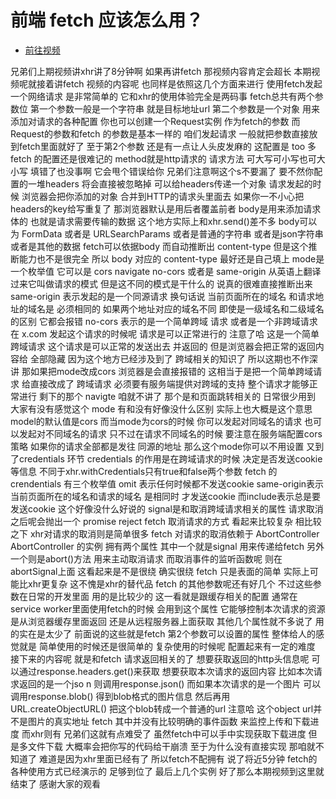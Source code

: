 # 前端 fetch 应该怎么用？

- [前往视频](https://www.bilibili.com/video/BV1mm4y1F7xG)

兄弟们上期视频讲xhr讲了8分钟啊
如果再讲fetch
那视频内容肯定会超长
本期视频呢就接着讲fetch
视频的内容呢
也同样是依照这几个方面来进行
使用fetch发起一个网络请求
是非常简单的
它和xhr的使用体验完全是两码事
fetch总共有两个参数位
第一个参数一般是一个字符串
就是目标地址url
第二个参数是一个对象
用来添加对请求的各种配置
你也可以创建一个Request实例 
作为fetch的参数
而Request的参数和fetch 的参数是基本一样的
咱们发起请求
一般就把参数直接放到fetch里面就好了
至于第2个参数
还是有一点让人头皮发麻的
这配置是
too 多
fetch 的配置还是很难记的
method就是http请求的 请求方法
可大写可小写也可大小写
填错了也没事啊
它会甩个错误给你
兄弟们注意啊这个s不要漏了
要不然你配置的一堆headers
将会直接被忽略掉
可以给headers传递一个对象
请求发起的时候
浏览器会把你添加的对象
合并到HTTP的请求头里面去
如果你一不小心把headers的key给写重复了
那浏览器默认是用后者覆盖前者
body是用来添加请求体的
也就是请求需要传输的数据
这个地方实际上和xhr.send()差不多
body可以为
FormData 或者是 URLSearchParams
或者是普通的字符串
或者是json字符串
或者是其他的数据
fetch可以依据body
而自动推断出 content-type
但是这个推断能力也不是很完全
所以 body 对应的 content-type
最好还是自己填上
mode是一个枚举值
它可以是 cors
navigate no-cors 或者是 same-origin
从英语上翻译过来它叫做请求的模式
但是这不同的模式是干什么的
说真的很难直接推断出来
same-origin 表示发起的是一个同源请求
换句话说
当前页面所在的域名
和请求地址的域名是
必须相同的
如果两个地址对应的域名不同
即使是一级域名和二级域名的区别
它都会报错
no-cors 表示的是一个简单跨域 请求
或者是一个非跨域请求
在 x.com 发起这个请求的时候呢
请求是可以正常进行的
注意了哈
这是一个简单跨域请求
这个请求是可以正常的发送出去
并返回的
但是浏览器会把正常的返回内容给
全部隐藏
因为这个地方已经涉及到了
跨域相关的知识了
所以这期也不作深讲
那如果把mode改成cors
浏览器是会直接报错的
这相当于是把一个简单跨域请求
给直接改成了
跨域请求
必须要有服务端提供对跨域的支持
整个请求才能够正常进行
剩下的那个 navigte 咱就不讲了
那个是和页面跳转相关的
日常很少用到
大家有没有感觉这个 mode
有和没有好像没什么区别
实际上也大概是这个意思
model的默认值是cors
而当mode为cors的时候
你可以发起对同域名的请求
也可以发起对不同域名的请求
只不过在请求不同域名的时候
要注意在服务端配置cors策略
如果你的请求全部都是发往
同源的地址
那么这个mode你可以不用设置
又到了credentials 环节
credentials 的作用是在跨域请求的时候
决定是否发送cookie等信息
不同于xhr.withCredentials只有true和false两个参数 
fetch 的 crendentials 有三个枚举值
omit 表示任何时候都不发送cookie
same-origin表示
当前页面所在的域名和请求的域名
是相同时
才发送cookie
而include表示总是要发送cookie
这个好像没什么好说的
signal是和取消跨域请求相关的属性
请求取消之后呢会抛出一个  promise reject
fetch 取消请求的方式
看起来比较复杂
相比较之下
xhr对请求的取消则是简单很多
fetch 对请求的取消依赖于 AbortController
AbortController 的实例
拥有两个属性
其中一个就是signal
用来传递给fetch
另外一个则是abort()方法
用来主动取消请求
而取消事件的监听函数呢
则在abortSignal上面
这看起来是不是很绕
确实很绕
fetch 只是表面的简单
实际上可能比xhr更复杂
这不愧是xhr的替代品
fetch 的其他参数呢还有好几个
不过这些参数在日常的开发里面
用的是比较少的
这一看就是跟缓存相关的配置
通常在service worker里面使用fetch的时候
会用到这个属性
它能够控制本次请求的资源
是从浏览器缓存里面返回
还是从远程服务器上面获取
其他几个属性就不多说了
用的实在是太少了
前面说的这些就是fetch
第2个参数可以设置的属性
整体给人的感觉就是
简单使用的时候还是很简单的
复杂使用的时候呢
配置起来有一定的难度
接下来的内容呢
就是和fetch 请求返回相关的了
想要获取返回的http头信息呢
可以通过response.headers.get()来获取
想要获取本次请求的返回内容
比如本次请求返回的是一个jso n
则调用response.json()
而如果本次请求的是一个图片
可以调用response.blob()
得到blob格式的图片信息
然后再用 URL.createObjectURL()
把这个blob转成一个普通的url
注意哈
这个object url并不是图片的真实地址
fetch 其中并没有比较明确的事件函数
来监控上传和下载进度
而xhr则有
兄弟们这就有点难受了
虽然fetch中可以手中实现获取下载进度
但是多文件下载
大概率会把你写的代码给干崩溃
至于为什么没有直接实现
那咱就不知道了
难道是因为xhr里面已经有了
所以fetch不配拥有
说了将近5分钟
fetch的各种使用方式已经演示的 
足够到位了
最后上几个实例
好了那么本期视频到这里就结束了
感谢大家的观看
